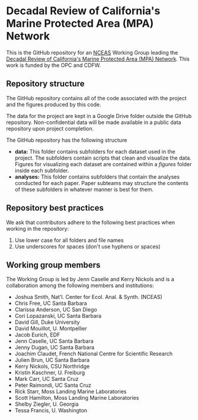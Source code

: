 # Decadal Review of California's Marine Protected Area (MPA) Network

This is the GitHub repository for an [NCEAS](https://www.nceas.ucsb.edu/) Working Group leading the [Decadal Review of California's Marine Protected Area (MPA) Network](https://wildlife.ca.gov/Conservation/Marine/MPAs/Management/Decadal-Review). This work is funded by the OPC and CDFW.

## Repository structure

The GitHub repository contains all of the code associated with the project and the figures produced by this code. 

The data for the project are kept in a Google Drive folder outside the GitHub repository. Non-confidential data will be made available in a public data repository upon project completion.

The GitHub repository has the following structure

* **data:** This folder contains subfolders for each dataset used in the project. The subfolders contain scripts that clean and visualize the data. Figures for visualizing each dataset are contained within a *figures* folder inside each subfolder.
* **analyses:** This folder contains subfolders that contain the analyses conducted for each paper. Paper subteams may structure the contents of these subfolders in whatever manner is best for them.

## Repository best practices

We ask that contributors adhere to the following best practices when working in the repository:

1. Use lower case for all folders and file names
2. Use underscores for spaces (don't use hyphens or spaces)

## Working group members

The Working Group is led by Jenn Caselle and Kerry Nickols and is a collaboration among the following members and institutions:

* Joshua Smith, Nat'l. Center for Ecol. Anal. & Synth. (NCEAS)
* Chris Free, UC Santa Barbara
* Clarissa Anderson, UC San Diego
* Cori Lopazanski, UC Santa Barbara
* David Gill, Duke University
* David Mouillot, U. Montpellier
* Jacob Eurich, EDF
* Jenn Caselle, UC Santa Barbara
* Jenny Dugan, UC Santa Barbara
* Joachim Claudet, French National Centre for Scientific Research
* Julien Brun, UC Santa Barbara
* Kerry Nickols, CSU Northridge
* Kristin Kaschner, U. Freiburg
* Mark Carr, UC Santa Cruz
* Peter Raimondi, UC Santa Cruz
* Rick Starr, Moss Landing Marine Laboratories
* Scott Hamilton, Moss Landing Marine Laboratories
* Shelby Ziegler, U. Georgia
* Tessa Francis, U. Washington
